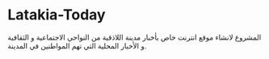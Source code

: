 # Latakia-Today
 المشروع لانشاء موقع انترنت خاص بأخبار مدينة اللاذقية من النواحي الاجتماعية و الثقافية و الأخبار المحلية التي تهم المواطنين في المدينة.
